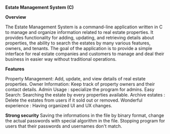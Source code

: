 **Estate Management System (C)**

__Overview__

The Estate Management System is a command-line application written in C to manage and organize information related to real estate properties. It provides functionality for adding, updating, and retrieving details about properties, the ability to search the estates by many various features, owners, and tenants.
The goal of the application is to provide a simple interface for real estate companies and customers to manage and deal their business in easier way without traditional operations.

__Features__
 
Property Management: Add, update, and view details of real estate properties.
Owner Information: Keep track of property owners and their contact details.
Admin Usage : specialize the program for admins. 
Easy Search: Searching the estate by every properties available.
Archive estates : Delete the estates from users if it sold out or removed.
Wonderful experience : Having organized UI and UX changes.

__Strong security__
Saving the informations in the file by binary format, change the actual passwords with special algorithm in the file.
Stopping program for users that their passwords and usernames don't match.
